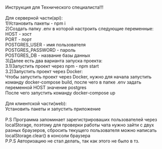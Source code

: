 Инструкция для Технического специалиста!!!
<br/>
<br/>
Для серверной части(api): <br/>
1)Установить пакеты - npm i<br/>
2)Создать папку .env в которой настроить следующие переменные: <br/>
HOST - хост<br/>
PORT - порт<br/>
POSTGRES_USER - имя пользователя<br/>
POSTGRES_PASSWORD - пароль<br/>
POSTGRES_DB - название базы данных<br/>
3)Далее есть два варианта запуска проекта:<br/>
3.1)Запустить проект через npm - npm start<br/>
3.2)Запустить проект через Docker:<br/>
Чтобы запустить проект через Docker, нужно для начала запустить команду docker-compose build, после чего в папке .env задать переменной HOST значение postgres<br/>
После чего запустить команду docker-compose up<br/>
<br/>
Для клиентской части(web):<br/>
Установить пакеты и запустить приложение<br/>
<br/>
P.S Программа запоминает зарегистрироваших пользователей через localStorage, поэтому для проверки работы чата нужно зайти с двух разных браузеров, сбросить текущего пользователя можно написать localStorage.clear() в консоли браузера<br/>
P.P.S Авторизацию не стал делать, так как этого не было в тз.


